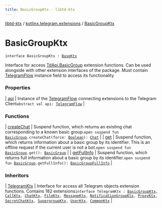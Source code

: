 ```yaml
---
title: BasicGroupKtx - libtd-ktx
---
```


[libtd-ktx](../../index.html) / [kotlinx.telegram.extensions](../index.html) / [BasicGroupKtx](./index.html)

# BasicGroupKtx

`interface BasicGroupKtx : `[`BaseKtx`](../-base-ktx/index.html)

Interface for access [TdApi.BasicGroup](https://tdlibx.github.io/td/docs/org/drinkless/td/libcore/telegram/TdApi.BasicGroup.html) extension functions. Can be used alongside with other
extension interfaces of the package. Must contain [TelegramFlow](../../kotlinx.telegram.core/-telegram-flow/index.html) instance field to access its
functionality

### Properties

| [api](api.html) | Instance of the [TelegramFlow](../../kotlinx.telegram.core/-telegram-flow/index.html) connecting extensions to the Telegram Client`abstract val api: `[`TelegramFlow`](../../kotlinx.telegram.core/-telegram-flow/index.html) |

### Functions

| [createChat](create-chat.html) | Suspend function, which returns an existing chat corresponding to a known basic group.`open suspend fun `[`BasicGroup`](https://tdlibx.github.io/td/docs/org/drinkless/td/libcore/telegram/TdApi.BasicGroup.html)`.createChat(force: `[`Boolean`](https://kotlinlang.org/api/latest/jvm/stdlib/kotlin/-boolean/index.html)`): `[`Chat`](https://tdlibx.github.io/td/docs/org/drinkless/td/libcore/telegram/TdApi.Chat.html) |
| [get](get.html) | Suspend function, which returns information about a basic group by its identifier. This is an offline request if the current user is not a bot.`open suspend fun `[`BasicGroup`](https://tdlibx.github.io/td/docs/org/drinkless/td/libcore/telegram/TdApi.BasicGroup.html)`.get(): `[`BasicGroup`](https://tdlibx.github.io/td/docs/org/drinkless/td/libcore/telegram/TdApi.BasicGroup.html) |
| [getFullInfo](get-full-info.html) | Suspend function, which returns full information about a basic group by its identifier.`open suspend fun `[`BasicGroup`](https://tdlibx.github.io/td/docs/org/drinkless/td/libcore/telegram/TdApi.BasicGroup.html)`.getFullInfo(): `[`BasicGroupFullInfo`](https://tdlibx.github.io/td/docs/org/drinkless/td/libcore/telegram/TdApi.BasicGroupFullInfo.html) |

### Inheritors

| [TelegramKtx](../-telegram-ktx/index.html) | Interface for access all Telegram objects extension functions. Contains 182 extensions`interface TelegramKtx : `[`BasicGroupKtx`](./index.html)`, `[`CallKtx`](../-call-ktx/index.html)`, `[`ChatKtx`](../-chat-ktx/index.html)`, `[`FileKtx`](../-file-ktx/index.html)`, `[`MessageKtx`](../-message-ktx/index.html)`, `[`NotificationGroupKtx`](../-notification-group-ktx/index.html)`, `[`ProxyKtx`](../-proxy-ktx/index.html)`, `[`SecretChatKtx`](../-secret-chat-ktx/index.html)`, `[`SupergroupKtx`](../-supergroup-ktx/index.html)`, `[`UserKtx`](../-user-ktx/index.html)`, `[`CommonKtx`](../-common-ktx/index.html) |


